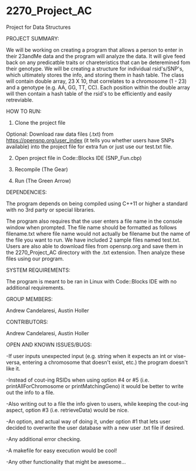 # 2270_Project_AC
Project for Data Structures

PROJECT SUMMARY:

We will be working on creating a program that allows a person to enter in their 23andMe data and the program will analyze the data.  It will give feed back on any predicatble traits or chareteristics that can be deteremined fom their genotype. We will be creating a structure for individual rsid's/SNP's, which ultimately stores the info, and storing them in hash table.  The class will contain double array, 23 X 10, that correlates to a chromosome (1 - 23) and a genotype (e.g. AA, GG, TT, CC). Each position within the double array will then contain a hash table of the rsid's to be efficiently and easily retreviable.

HOW TO RUN:

1) Clone the project file

Optional: Download raw data files (.txt) from https://opensnp.org/user_index (it tells you whether users have SNPs available) into the project file for extra fun or just use our test.txt file.

2) Open project file in Code::Blocks IDE (SNP_Fun.cbp)

3) Recompile (The Gear)

4) Run (The Green Arrow)


DEPENDENCIES:

The program depends on being compiled using C++11 or higher a standard with no 3rd party or special libraries.

The program also requires that the user enters a file name in the console window when prompted.  The file name should be formatted as follows filename.txt where file name would not actually be filename but the name of the file you want to run.  We have included 2 sample files named test.txt.  Users are also able to download files from opensnp.org and save them in the 2270_Project_AC directory with the .txt extension.  Then analyze these files using our program. 

SYSTEM REQUIREMENTS:

The program is meant to be ran in Linux with Code::Blocks IDE with no additional requirements.

GROUP MEMBERS:

Andrew Candelaresi, Austin Holler

CONTRIBUTORS:

Andrew Candelaresi, Austin Holler

OPEN AND KNOWN ISSUES/BUGS:

-If user inputs unexpected input (e.g. string when it expects an int or vise-versa, entering a chromosome that doesn't exist, etc.) the program doesn't like it.

-Instead of cout-ing RSIDs when using option #4 or #5 (i.e. printAllForChromosome or printMatchingGeno) it would be better to write out the info to a file.

-Also writing out to a file the info given to users, while keeping the cout-ing aspect, option #3 (i.e. retrieveData) would be nice.

-An option, and actual way of doing it, under option #1 that lets user decided to overwrite the user database with a new user .txt file if desired.

-Any additional error checking.

-A makefile for easy execution would be cool!

-Any other functionality that might be awesome...
